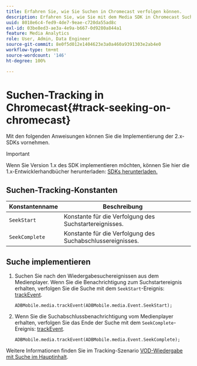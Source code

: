 ```yaml
---
title: Erfahren Sie, wie Sie Suchen in Chromecast verfolgen können.
description: Erfahren Sie, wie Sie mit dem Media SDK in Chromecast Suchstart- und Suchabschlussereignisse verfolgen.
uuid: 8018e6c4-fed9-4de7-9eae-c720da55ad8c
exl-id: 03be8ed3-ae3a-4e9a-b667-0d9280a844a1
feature: Media Analytics
role: User, Admin, Data Engineer
source-git-commit: 8e0f5d012e1404623e3a0a460a9391303e2ab4e0
workflow-type: tm+mt
source-wordcount: '146'
ht-degree: 100%

---
```


# Suchen-Tracking in Chromecast{#track-seeking-on-chromecast}

Mit den folgenden Anweisungen können Sie die Implementierung der 2.x-SDKs vornehmen.

>[!IMPORTANT]
>
>Wenn Sie Version 1.x des SDK implementieren möchten, können Sie hier die 1.x-Entwicklerhandbücher herunterladen: [SDKs herunterladen.](/help/sdk-implement/download-sdks.md)

## Suchen-Tracking-Konstanten

| Konstantenname | Beschreibung     |
|---|---|
| `SeekStart` | Konstante für die Verfolgung des Suchstartereignisses. |
| `SeekComplete` | Konstante für die Verfolgung des Suchabschlussereignisses. |

## Suche implementieren

1. Suchen Sie nach den Wiedergabesuchereignissen aus dem Medienplayer. Wenn Sie die Benachrichtigung zum Suchstartereignis erhalten, verfolgen Sie die Suche mit dem `SeekStart`-Ereignis: [trackEvent](https://adobe-marketing-cloud.github.io/media-sdks/reference/chromecast/ADBMobile.media.html#.trackEvent).

   ```
   ADBMobile.media.trackEvent(ADBMobile.media.Event.SeekStart);
   ```

1. Wenn Sie die Suchabschlussbenachrichtigung vom Medienplayer erhalten, verfolgen Sie das Ende der Suche mit dem `SeekComplete`-Ereignis: [trackEvent](https://adobe-marketing-cloud.github.io/media-sdks/reference/chromecast/ADBMobile.media.html#.trackEvent).

   ```
   ADBMobile.media.trackEvent(ADBMobile.media.Event.SeekComplete);
   ```

Weitere Informationen finden Sie im Tracking-Szenario [VOD-Wiedergabe mit Suche im Hauptinhalt](/help/sdk-implement/tracking-scenarios/vod-seeking.md).
